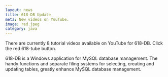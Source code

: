 ```yaml
---
layout: news
title: 618-DB Update
meta: New videos on YouTube.
image: red.jpeg 
category: java
---
```

There are currently 8 tutorial videos available on YouTube for 618-DB. Click the red 618-tube button.

618-DB is a Windows application for MySQL database management. The handy functions and separate filing systems for selecting, creating and updating tables, 
greatly enhance MySQL database management.
